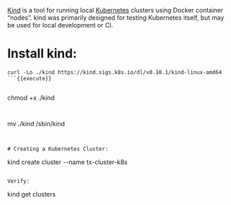 
[Kind](https://kind.sigs.k8s.io/docs/user/quick-start/)  is a tool for running local [Kubernetes](https://kubernetes.io/) 
 clusters using Docker container “nodes”.
kind was primarily designed for testing Kubernetes itself, but may be used for local development or CI.


# Install kind:

```
curl -Lo ./kind https://kind.sigs.k8s.io/dl/v0.10.1/kind-linux-amd64
```{{execute}}


```
chmod +x ./kind
```{{execute}}


```
mv ./kind /sbin/kind
```{{execute}}


# Creating a Kubernetes Cluster:
```
kind create cluster --name tx-cluster-k8s
```{{execute}}

Verify:
```
kind get clusters
```{{execute}}

